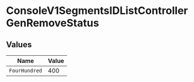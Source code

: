 # ConsoleV1SegmentsIDListControllerGenRemoveStatus


## Values

| Name          | Value         |
| ------------- | ------------- |
| `FourHundred` | 400           |